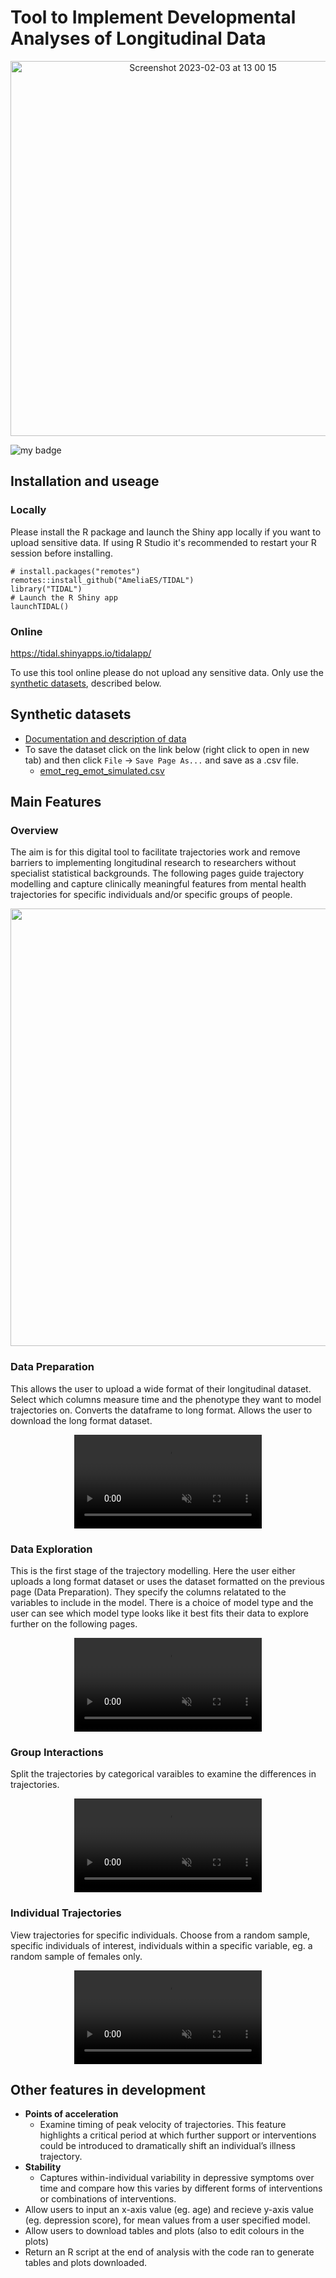 # Tool to Implement Developmental Analyses of Longitudinal Data 

<p align="center">
<img width="600" alt="Screenshot 2023-02-03 at 13 00 15" src="https://user-images.githubusercontent.com/24313187/216609683-bac9e15c-6860-4441-a9ae-936f81940b1b.png">
</p>

<!-- badges: start -->
![my badge](https://badgen.net/badge/Status/In%20Development/orange)
<!-- badges: end -->




## Installation and useage

### Locally

Please install the R package and launch the Shiny app locally if you want to upload sensitive data. If using R Studio it's recommended to restart your R session before installing.

```{r eval=FALSE}
# install.packages("remotes")
remotes::install_github("AmeliaES/TIDAL")
library("TIDAL")
# Launch the R Shiny app
launchTIDAL()
```

### Online

https://tidal.shinyapps.io/tidalapp/

To use this tool online please do not upload any sensitive data. Only use the [synthetic datasets](data/), described below.

## Synthetic datasets
  * [Documentation and description of data](https://github.com/AmeliaES/TIDAL/blob/documentation/data/README.md)
  * To save the dataset click on the link below (right click to open in new tab) and then click `File` -> `Save Page As...` and save as a .csv file.
       * [emot_reg_emot_simulated.csv](https://raw.githubusercontent.com/AmeliaES/TIDAL/main/data/emot_reg_emot_simulated.csv)


## Main Features

### Overview

The aim is for this digital tool to facilitate trajectories work and remove barriers to implementing longitudinal research to researchers without specialist statistical backgrounds. The following pages guide trajectory modelling and capture clinically meaningful features from mental health trajectories for specific individuals and/or specific groups of people.

<p align="center">
  <img src="https://user-images.githubusercontent.com/24313187/216603041-f4bf851c-72d6-4cb3-b9f7-415047e8abca.png" width="700">
</p>

### Data Preparation
This allows the user to upload a wide format of their longitudinal dataset. Select which columns measure time and the phenotype they want to model trajectories on. Converts the dataframe to long format. Allows the user to download the long format dataset.

<p align="center">
  <video src="https://user-images.githubusercontent.com/24313187/216603909-9868a4e4-35ed-4b09-86ef-38a126a3d6b1.mov" controls="controls" muted="muted" class="d-block rounded-bottom-2 width-fit" style="max-height:640px;">
</video>
</p>

### Data Exploration
This is the first stage of the trajectory modelling. Here the user either uploads a long format dataset or uses the dataset formatted on the previous page (Data Preparation). They specify the columns relatated to the variables to include in the model. There is a choice of model type and the user can see which model type looks like it best fits their data to explore further on the following pages.

<p align="center">
  <video src="https://user-images.githubusercontent.com/24313187/216604313-bc7f3643-35c3-408a-b85a-d302ec0b3e1e.mov" controls="controls" muted="muted" class="d-block rounded-bottom-2 width-fit" style="max-height:640px;">
</video>
</p>

### Group Interactions
Split the trajectories by categorical varaibles to examine the differences in trajectories.

<p align="center">
  <video src="https://user-images.githubusercontent.com/24313187/216604194-9a4f520d-1f62-4822-b463-5e2c04efef65.mov" controls="controls" muted="muted" class="d-block rounded-bottom-2 width-fit" style="max-height:640px;">
</video>
</p>

### Individual Trajectories
View trajectories for specific individuals. Choose from a random sample, specific individuals of interest, individuals within a specific variable, eg. a random sample of females only.

<p align="center">
  <video src="https://user-images.githubusercontent.com/24313187/216604268-332cd5ff-e0fa-4a05-a3b5-f4a993ea13d0.mov" controls="controls" muted="muted" class="d-block rounded-bottom-2 width-fit" style="max-height:640px;">
</video>
</p>


## Other features in development
* **Points of acceleration**
  * Examine timing of peak velocity of trajectories. This feature highlights a critical period at which further support or interventions could be introduced to dramatically shift an individual’s illness trajectory.
* **Stability**
  * Captures within-individual variability in depressive symptoms over time and compare how this varies by different forms of interventions or combinations of interventions. 
* Allow users to input an x-axis value (eg. age) and recieve y-axis value (eg. depression score), for mean values from a user specified model.
* Allow users to download tables and plots (also to edit colours in the plots)
* Return an R script at the end of analysis with the code ran to generate tables and plots downloaded.
  
